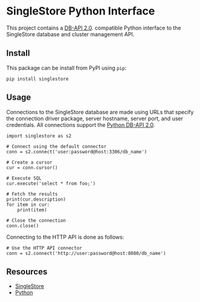 # SingleStore Python Interface

This project contains a [DB-API 2.0](https://www.python.org/dev/peps/pep-0249/).
compatible Python interface to the SingleStore database and cluster management API.

## Install

This package can be install from PyPI using `pip`:
```
pip install singlestore
```

## Usage

Connections to the SingleStore database are made using URLs that specify
the connection driver package, server hostname, server port, and user
credentials. All connections support the
[Python DB-API 2.0](https://www.python.org/dev/peps/pep-0249/).
```
import singlestore as s2

# Connect using the default connector
conn = s2.connect('user:password@host:3306/db_name')

# Create a cursor
cur = conn.cursor()

# Execute SQL
cur.execute('select * from foo;')

# Fetch the results
print(cur.description)
for item in cur:
    print(item)

# Close the connection
conn.close()
```

Connecting to the HTTP API is done as follows:
```
# Use the HTTP API connector
conn = s2.connect('http://user:password@host:8080/db_name')
```


## Resources

* [SingleStore](https://singlestore.com)
* [Python](https://python.org)
